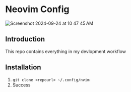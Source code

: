 # Neovim Config

![Screenshot 2024-09-24 at 10 47 45 AM](https://github.com/user-attachments/assets/98ac7872-4010-4e04-8304-21838148565a)

## Introduction
This repo contains everything in my devlopment workflow


## Installation
1. `git clone <repourl> ~/.config/nvim`
2. Success
